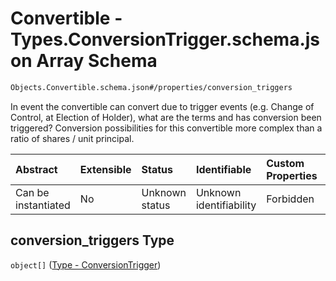 # Convertible - Types.ConversionTrigger.schema.json Array Schema

```txt
Objects.Convertible.schema.json#/properties/conversion_triggers
```

In event the convertible can convert due to trigger events (e.g. Change of Control, at Election of Holder), what are the terms and has conversion been triggered? Conversion possibilities for this convertible more complex than a ratio of shares / unit principal.

| Abstract            | Extensible | Status         | Identifiable            | Custom Properties | Additional Properties | Access Restrictions | Defined In                                                                             |
| :------------------ | :--------- | :------------- | :---------------------- | :---------------- | :-------------------- | :------------------ | :------------------------------------------------------------------------------------- |
| Can be instantiated | No         | Unknown status | Unknown identifiability | Forbidden         | Allowed               | none                | [Convertible.schema.json\*](../objects/Convertible.schema.json "open original schema") |

## conversion_triggers Type

`object[]` ([Type - ConversionTrigger](convertible-1-properties-convertible---typesconversiontriggerschemajson-array-type---conversiontrigger.md))
